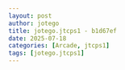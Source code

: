 ```yaml
---
layout: post
author: jotego
title: jotego.jtcps1 - b1d67ef
date: 2025-07-18
categories: [Arcade, jtcps1]
tags: [jotego.jtcps1]
---
```


